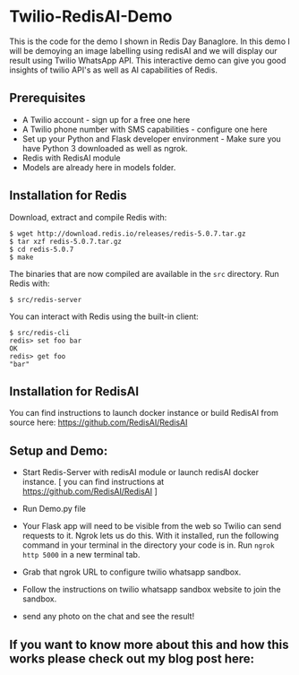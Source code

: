 # Twilio-RedisAI-Demo
This is the code for the demo I shown in Redis Day Banaglore. In this demo I will be demoying an image labelling using redisAI and we will display our result using Twilio WhatsApp API. This interactive demo can give you good insights of twilio API's as well as AI capabilities of Redis.

## Prerequisites
* A Twilio account - sign up for a free one here
* A Twilio phone number with SMS capabilities - configure one here
* Set up your Python and Flask developer environment - Make sure you have Python 3 downloaded as well as ngrok.
* Redis with RedisAI module
* Models are already here in models folder.

## Installation for Redis
Download, extract and compile Redis with:
```
$ wget http://download.redis.io/releases/redis-5.0.7.tar.gz
$ tar xzf redis-5.0.7.tar.gz
$ cd redis-5.0.7
$ make
```
The binaries that are now compiled are available in the ```src``` directory. Run Redis with: 
```
$ src/redis-server
```
You can interact with Redis using the built-in client:
```
$ src/redis-cli
redis> set foo bar
OK
redis> get foo
"bar"
```
## Installation for RedisAI
You can find instructions to launch docker instance or build RedisAI from source here: https://github.com/RedisAI/RedisAI

## Setup and Demo:
* Start Redis-Server with redisAI module or launch redisAI docker instance. [ you can find instructions at https://github.com/RedisAI/RedisAI ]

* Run Demo.py file

* Your Flask app will need to be visible from the web so Twilio can send requests to it. Ngrok lets us do this. With it installed, run the following command in your terminal in the directory your code is in. Run ```ngrok http 5000``` in a new terminal tab.

* Grab that ngrok URL to configure twilio whatsapp sandbox.

* Follow the instructions on twilio whatsapp sandbox website to join the sandbox.

* send any photo on the chat and see the result!

## If you want to know more about this and how this works please check out my blog post here: 








